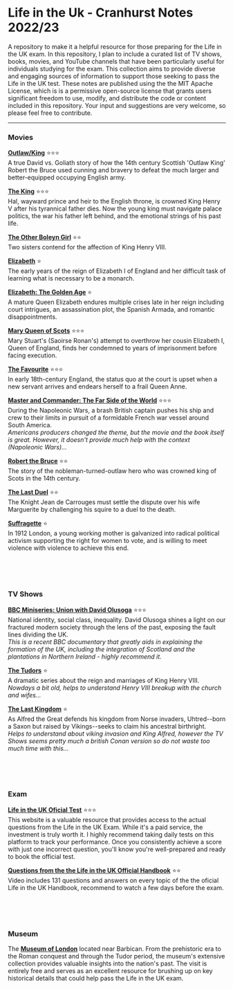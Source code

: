 # Life in the Uk - Cranhurst Notes 2022/23
A repository to make it a helpful resource for those preparing for the Life in the UK exam. In this repository, I plan to include a curated list of TV shows, books, movies, and YouTube channels that have been particularly useful for individuals studying for the exam. 
This collection aims to provide diverse and engaging sources of information to support those seeking to pass the Life in the UK test. These notes are published using the the MIT Apache License, which is is a permissive open-source license that grants users significant freedom to use, modify, and distribute the code or content included in this repository.  Your input and suggestions are very welcome, so please feel free to contribute.

---


### Movies
**[Outlaw/King](https://www.imdb.com/title/tt6679794/?ref_=ttls_li_tt)** ⭐⭐⭐ <br> 
A true David vs. Goliath story of how the 14th century Scottish 'Outlaw King' Robert the Bruce used cunning and bravery to defeat the much larger and better-equipped occupying English army.

**[The King](https://www.imdb.com/title/tt7984766/?ref_=ttls_li_tt)** ⭐⭐⭐ <br> 
Hal, wayward prince and heir to the English throne, is crowned King Henry V after his tyrannical father dies. Now the young king must navigate palace politics, the war his father left behind, and the emotional strings of his past life.

**[The Other Boleyn Girl](https://www.imdb.com/title/tt0467200/?ref_=ttls_li_tt)**  ⭐⭐  <br> 
Two sisters contend for the affection of King Henry VIII.

**[Elizabeth](https://www.imdb.com/title/tt0127536/?ref_=ttls_li_tt)** ⭐ <br> 
The early years of the reign of Elizabeth I of England and her difficult task of learning what is necessary to be a monarch.

**[Elizabeth: The Golden Age](https://www.imdb.com/title/tt0414055/?ref_=ttls_li_tt)** ⭐ <br> 
A mature Queen Elizabeth endures multiple crises late in her reign including court intrigues, an assassination plot, the Spanish Armada, and romantic disappointments.

**[Mary Queen of Scots](https://www.imdb.com/title/tt2328900/?ref_=ttls_li_tt)** ⭐⭐⭐ <br> 
Mary Stuart's (Saoirse Ronan's) attempt to overthrow her cousin Elizabeth I, Queen of England, finds her condemned to years of imprisonment before facing execution.

**[The Favourite](https://www.imdb.com/title/tt5083738/?ref_=ttls_li_tt)** ⭐⭐⭐ <br> 
In early 18th-century England, the status quo at the court is upset when a new servant arrives and endears herself to a frail Queen Anne.

**[Master and Commander: The Far Side of the World](https://www.imdb.com/title/tt0311113/?ref_=ttls_li_tt)** ⭐⭐⭐ <br> 
During the Napoleonic Wars, a brash British captain pushes his ship and crew to their limits in pursuit of a formidable French war vessel around South America. <br>
*Americans producers changed the theme, but the movie and the book itself is great. However, it doesn't provide much help with the context (Napoleonic Wars)...* 

**[Robert the Bruce](https://www.imdb.com/title/tt8000908/?ref_=ttls_li_tt)** ⭐⭐ <br> 
The story of the nobleman-turned-outlaw hero who was crowned king of Scots in the 14th century.

**[The Last Duel](https://www.imdb.com/title/tt4244994/)** ⭐⭐ <br> 
The Knight Jean de Carrouges must settle the dispute over his wife Marguerite by challenging his squire to a duel to the death.

**[Suffragette](https://www.imdb.com/title/tt3077214/)** ⭐ <br> 
In 1912 London, a young working mother is galvanized into radical political activism supporting the right for women to vote, and is willing to meet violence with violence to achieve this end.

<br><br><br>

### TV Shows
**[BBC Miniseries: Union with David Olusoga](https://www.bbc.co.uk/iplayer/episodes/p0gd25kn/union-with-david-olusoga)** ⭐⭐⭐ <br>
National identity, social class, inequality. David Olusoga shines a light on our fractured modern society through the lens of the past, exposing the fault lines dividing the UK. <br>
 *This is a recent BBC documentary that greatly aids in explaining the formation of the UK, including the integration of Scotland and the plantations in Northern Ireland - highly recommend it.*

**[The Tudors](https://www.imdb.com/title/tt0758790/)** ⭐ <br> 
A dramatic series about the reign and marriages of King Henry VIII. <br>
*Nowdays a bit old, helps to understand Henry VIII breakup with the church and wifes...*


**[The Last Kingdom](https://www.imdb.com/title/tt4179452/)** ⭐ <br> 
As Alfred the Great defends his kingdom from Norse invaders, Uhtred--born a Saxon but raised by Vikings--seeks to claim his ancestral birthright. <br>
*Helps to understand about viking invasion and King Alfred, however the TV Shows seems pretty much a british Conan version so do not waste too much time with this...*

<br><br><br>

### Exam
**[Life in the UK Oficial Test](https://www.officiallifeintheuk.co.uk/lz/myaccount/login)** ⭐⭐⭐ <br>
This website is a valuable resource that provides access to the actual questions from the Life in the UK Exam. While it's a paid service, the investment is truly worth it. I highly recommend taking daily tests on this platform to track your performance. Once you consistently achieve a score with just one incorrect question, you'll know you're well-prepared and ready to book the official test.

**[Questions from the the Life in the UK Official Handbook](https://www.youtube.com/watch?v=XXUBcTZWIzs&t=2s)** ⭐⭐ <br>
Video includes 131 questions and answers on every topic of the the oficial Life in the UK Handbook, recommend to watch a few days before the exam.

<br><br><br>
### Museum
The **[Museum of London](https://www.museumoflondon.org.uk/museum-london)** located near Barbican. From the prehistoric era to the Roman conquest and through the Tudor period, the museum's extensive collection provides valuable insights into the nation's past. The visit is entirely free and serves as an excellent resource for brushing up on key historical details that could help pass the Life in the UK exam.
